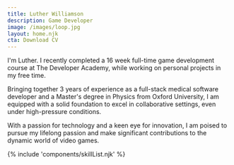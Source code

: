 ```yaml
---
title: Luther Williamson
description: Game Developer
image: /images/loop.jpg
layout: home.njk
cta: Download CV
---
```


I'm Luther. I recently completed a 16 week full-time game development course at The Developer Academy, while working on personal projects in my free time.

Bringing together 3 years of experience as a full-stack medical software developer and a Master's degree in Physics from Oxford University, I am equipped with a solid foundation to excel in collaborative settings, even under high-pressure conditions.

With a passion for technology and a keen eye for innovation, I am poised to pursue my lifelong passion and make significant contributions to the dynamic world of video games.

{% include 'components/skillList.njk' %}
